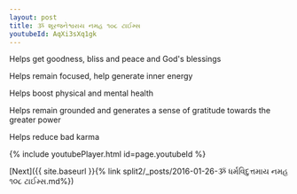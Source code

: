 ```yaml
---
layout: post
title: ૐ શૂરજનેશ્વરાય નમહ ૧૦૮ ટાઈમ્સ
youtubeId: AqXi3sXq1gk
---
```

 
 
Helps get goodness, bliss and peace and God's blessings
 
Helps remain focused, help generate inner energy 
 
Helps boost physical and mental health 
 
Helps remain grounded and generates a sense of gratitude towards the greater power 
 
Helps reduce bad karma
 
 
 
 


{% include youtubePlayer.html id=page.youtubeId %}
 
[Next]({{ site.baseurl }}{% link  split2/_posts/2016-01-26-ૐ ધર્મવિદુત્તમાય નમહ ૧૦૮ ટાઈમ્સ.md%})
 
